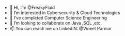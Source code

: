 - 👋 Hi, I’m @FreakyFluid
- 👀 I’m interested in Cybersecurity & Cloud Technologies
- 🌱 I’ve completed Computer Science Engineering
- 💞️ I’m looking to collaborate on Java ,SQL ,etc.
- 📫 You can reach me on LinkedIN: @Vineet Parmar

<!---
FreakyFluid/FreakyFluid is a ✨ special ✨ repository because its `README.md` (this file) appears on your GitHub profile.
You can click the Preview link to take a look at your changes.
--->
